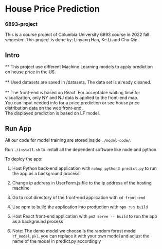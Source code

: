 # House Price Prediction
### 6893-project

This is a course project of Columbia University 6893 course in 2022 fall semester. This project is done by: Linyang Han, Ke Li and Chu Qin.
<br>

## Intro
** This project use different Machine Learning models to apply prediction on house price in the US. 
<br>
<br>
** Used datasets are saved in /datasets. The data set is already cleaned.
<br>
<br>
** The front-end is based on React. For acceptable waiting time for visualization, only NY and NJ data is applied to the front-end map.<br>
You can input needed info for a price prediction or see house price distribution data on the web front-end.<br>
The displayed prediction is based on LF model.
<br>

## Run App
All our code for model training are stored inside `./model-code/`.

Run `./install.sh` to install all the dependent software like node and python.

To deploy the app:

1. Host Python back-end application with `nohup python3 predict.py` to run the app as a background process

2. Change ip address in UserForm.js file to the ip address of the hosting machine

3. Go to root directory of the front-end application with `cd front-end` 

4. Use npm to build the application into production with `npm run build`

5. Host React front-end application with `pm2 serve -- build` to run the app as a background process

6. Note: The demo model we choose is the random forest model `rf_model.pkl`, you can replace it with your own model and adjust the name of the model in predict.py accordingly

